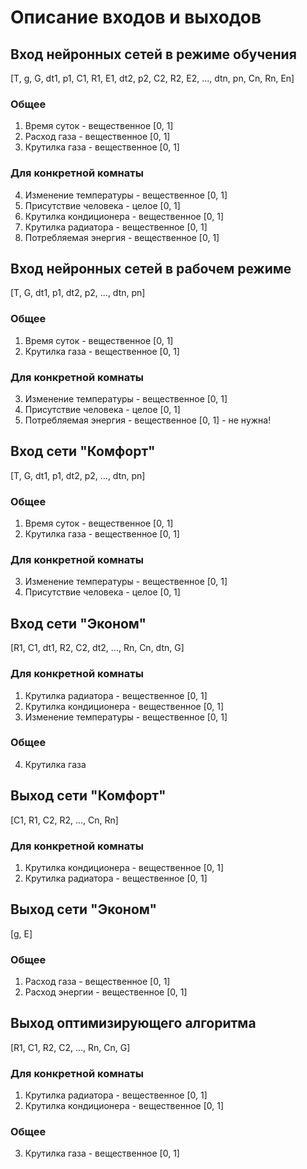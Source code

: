 # Описание входов и выходов

## Вход нейронных сетей в режиме обучения
[T, g, G, dt1, p1, C1, R1, E1, dt2, p2, C2, R2, E2, ..., dtn, pn, Cn, Rn, En]
### Общее
1. Время суток - вещественное [0, 1]
2. Расход газа - вещественное [0, 1]
3. Крутилка газа - вещественное [0, 1]
### Для конкретной комнаты
4. Изменение температуры - вещественное [0, 1]
5. Присутствие человека - целое [0, 1]
6. Крутилка кондиционера - вещественное [0, 1]
7. Крутилка радиатора - вещественное [0, 1]
8. Потребляемая энергия - вещественное [0, 1]

## Вход нейронных сетей в рабочем режиме
[T, G, dt1, p1, dt2, p2, ..., dtn, pn]
### Общее
1. Время суток - вещественное [0, 1]
2. Крутилка газа - вещественное [0, 1]
### Для конкретной комнаты
3. Изменение температуры - вещественное [0, 1]
4. Присутствие человека - целое [0, 1]
5. Потребляемая энергия - вещественное [0, 1] - не нужна!

## Вход сети "Комфорт"
[T, G, dt1, p1, dt2, p2, ..., dtn, pn]
### Общее
1. Время суток - вещественное [0, 1]
2. Крутилка газа - вещественное [0, 1]
### Для конкретной комнаты
3. Изменение температуры - вещественное [0, 1]
4. Присутствие человека - целое [0, 1]

## Вход сети "Эконом" 
[R1, C1, dt1, R2, C2, dt2, ..., Rn, Cn, dtn, G]
### Для конкретной комнаты
1. Крутилка радиатора - вещественное [0, 1]
2. Крутилка кондиционера - вещественное [0, 1]
3. Изменение температуры - вещественное [0, 1]
### Общее
4. Крутилка газа

## Выход сети "Комфорт"
[C1, R1, C2, R2, ..., Cn, Rn]
### Для конкретной комнаты
1. Крутилка кондиционера - вещественное [0, 1]
2. Крутилка радиатора - вещественное [0, 1]

## Выход сети "Эконом"
[g, E]
### Общее
1. Расход газа - вещественное [0, 1]
2. Расход энергии - вещественное [0, 1]

## Выход оптимизирующего алгоритма
[R1, C1, R2, C2, ..., Rn, Cn, G]
### Для конкретной комнаты
1. Крутилка радиатора - вещественное [0, 1]
2. Крутилка кондиционера - вещественное [0, 1]
### Общее
3. Крутилка газа - вещественное [0, 1]